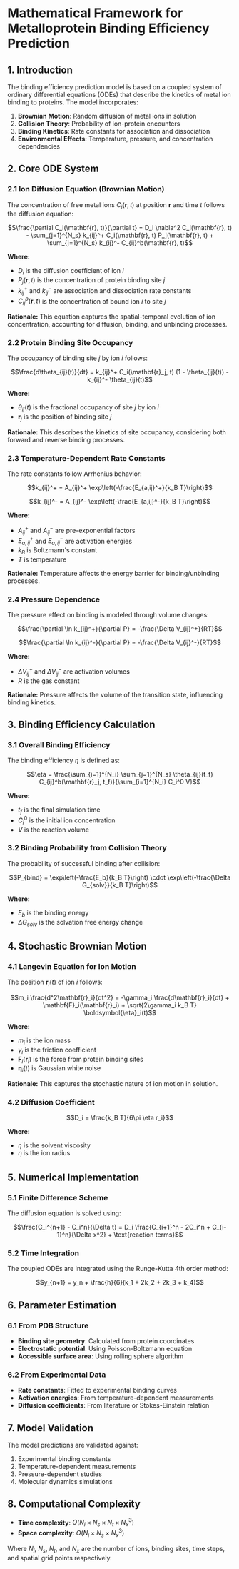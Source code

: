 # Mathematical Framework for Metalloprotein Binding Efficiency Prediction

## 1. Introduction

The binding efficiency prediction model is based on a coupled system of ordinary differential equations (ODEs) that describe the kinetics of metal ion binding to proteins. The model incorporates:

1. **Brownian Motion**: Random diffusion of metal ions in solution
2. **Collision Theory**: Probability of ion-protein encounters
3. **Binding Kinetics**: Rate constants for association and dissociation
4. **Environmental Effects**: Temperature, pressure, and concentration dependencies

## 2. Core ODE System

### 2.1 Ion Diffusion Equation (Brownian Motion)

The concentration of free metal ions $C_i(\mathbf{r}, t)$ at position $\mathbf{r}$ and time $t$ follows the diffusion equation:

$$\frac{\partial C_i(\mathbf{r}, t)}{\partial t} = D_i \nabla^2 C_i(\mathbf{r}, t) - \sum_{j=1}^{N_s} k_{ij}^+ C_i(\mathbf{r}, t) P_j(\mathbf{r}, t) + \sum_{j=1}^{N_s} k_{ij}^- C_{ij}^b(\mathbf{r}, t)$$

**Where:**
- $D_i$ is the diffusion coefficient of ion $i$
- $P_j(\mathbf{r}, t)$ is the concentration of protein binding site $j$
- $k_{ij}^+$ and $k_{ij}^-$ are association and dissociation rate constants
- $C_{ij}^b(\mathbf{r}, t)$ is the concentration of bound ion $i$ to site $j$

**Rationale:** This equation captures the spatial-temporal evolution of ion concentration, accounting for diffusion, binding, and unbinding processes.

### 2.2 Protein Binding Site Occupancy

The occupancy of binding site $j$ by ion $i$ follows:

$$\frac{d\theta_{ij}(t)}{dt} = k_{ij}^+ C_i(\mathbf{r}_j, t) (1 - \theta_{ij}(t)) - k_{ij}^- \theta_{ij}(t)$$

**Where:**
- $\theta_{ij}(t)$ is the fractional occupancy of site $j$ by ion $i$
- $\mathbf{r}_j$ is the position of binding site $j$

**Rationale:** This describes the kinetics of site occupancy, considering both forward and reverse binding processes.

### 2.3 Temperature-Dependent Rate Constants

The rate constants follow Arrhenius behavior:

$$k_{ij}^+ = A_{ij}^+ \exp\left(-\frac{E_{a,ij}^+}{k_B T}\right)$$

$$k_{ij}^- = A_{ij}^- \exp\left(-\frac{E_{a,ij}^-}{k_B T}\right)$$

**Where:**
- $A_{ij}^+$ and $A_{ij}^-$ are pre-exponential factors
- $E_{a,ij}^+$ and $E_{a,ij}^-$ are activation energies
- $k_B$ is Boltzmann's constant
- $T$ is temperature

**Rationale:** Temperature affects the energy barrier for binding/unbinding processes.

### 2.4 Pressure Dependence

The pressure effect on binding is modeled through volume changes:

$$\frac{\partial \ln k_{ij}^+}{\partial P} = -\frac{\Delta V_{ij}^+}{RT}$$

$$\frac{\partial \ln k_{ij}^-}{\partial P} = -\frac{\Delta V_{ij}^-}{RT}$$

**Where:**
- $\Delta V_{ij}^+$ and $\Delta V_{ij}^-$ are activation volumes
- $R$ is the gas constant

**Rationale:** Pressure affects the volume of the transition state, influencing binding kinetics.

## 3. Binding Efficiency Calculation

### 3.1 Overall Binding Efficiency

The binding efficiency $\eta$ is defined as:

$$\eta = \frac{\sum_{i=1}^{N_i} \sum_{j=1}^{N_s} \theta_{ij}(t_f) C_{ij}^b(\mathbf{r}_j, t_f)}{\sum_{i=1}^{N_i} C_i^0 V}$$

**Where:**
- $t_f$ is the final simulation time
- $C_i^0$ is the initial ion concentration
- $V$ is the reaction volume

### 3.2 Binding Probability from Collision Theory

The probability of successful binding after collision:

$$P_{bind} = \exp\left(-\frac{E_b}{k_B T}\right) \cdot \exp\left(-\frac{\Delta G_{solv}}{k_B T}\right)$$

**Where:**
- $E_b$ is the binding energy
- $\Delta G_{solv}$ is the solvation free energy change

## 4. Stochastic Brownian Motion

### 4.1 Langevin Equation for Ion Motion

The position $\mathbf{r}_i(t)$ of ion $i$ follows:

$$m_i \frac{d^2\mathbf{r}_i}{dt^2} = -\gamma_i \frac{d\mathbf{r}_i}{dt} + \mathbf{F}_i(\mathbf{r}_i) + \sqrt{2\gamma_i k_B T} \boldsymbol{\eta}_i(t)$$

**Where:**
- $m_i$ is the ion mass
- $\gamma_i$ is the friction coefficient
- $\mathbf{F}_i(\mathbf{r}_i)$ is the force from protein binding sites
- $\boldsymbol{\eta}_i(t)$ is Gaussian white noise

**Rationale:** This captures the stochastic nature of ion motion in solution.

### 4.2 Diffusion Coefficient

$$D_i = \frac{k_B T}{6\pi \eta r_i}$$

**Where:**
- $\eta$ is the solvent viscosity
- $r_i$ is the ion radius

## 5. Numerical Implementation

### 5.1 Finite Difference Scheme

The diffusion equation is solved using:

$$\frac{C_i^{n+1} - C_i^n}{\Delta t} = D_i \frac{C_{i+1}^n - 2C_i^n + C_{i-1}^n}{\Delta x^2} + \text{reaction terms}$$

### 5.2 Time Integration

The coupled ODEs are integrated using the Runge-Kutta 4th order method:

$$y_{n+1} = y_n + \frac{h}{6}(k_1 + 2k_2 + 2k_3 + k_4)$$

## 6. Parameter Estimation

### 6.1 From PDB Structure

- **Binding site geometry**: Calculated from protein coordinates
- **Electrostatic potential**: Using Poisson-Boltzmann equation
- **Accessible surface area**: Using rolling sphere algorithm

### 6.2 From Experimental Data

- **Rate constants**: Fitted to experimental binding curves
- **Activation energies**: From temperature-dependent measurements
- **Diffusion coefficients**: From literature or Stokes-Einstein relation

## 7. Model Validation

The model predictions are validated against:
1. Experimental binding constants
2. Temperature-dependent measurements
3. Pressure-dependent studies
4. Molecular dynamics simulations

## 8. Computational Complexity

- **Time complexity**: $O(N_i \times N_s \times N_t \times N_x^3)$
- **Space complexity**: $O(N_i \times N_s \times N_x^3)$

Where $N_i$, $N_s$, $N_t$, and $N_x$ are the number of ions, binding sites, time steps, and spatial grid points respectively. 